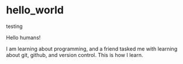 # hello_world
testing


Hello humans! 

I am learning about programming, and a friend tasked me with learning about git, github, and version control. 
This is how I learn. 
